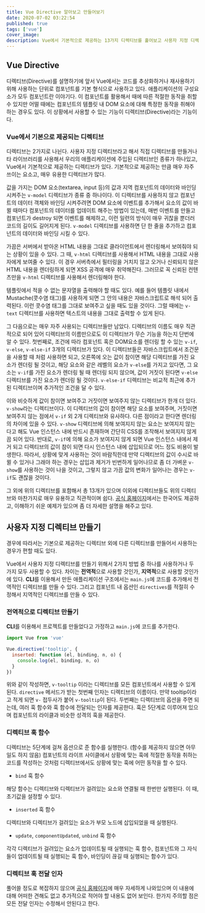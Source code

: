 ```yaml
---
title: Vue Directive 알아보고 만들어보기
date: 2020-07-02 03:22:54
published: true
tags: ['vue']
cover_image:
description: Vue에서 기본적으로 제공하는 13가지 디렉티브를 훑어보고 사용자 지정 디렉티브를 만들어보기
---
```


## Vue Directive

디렉티브(Directive)를 설명하기에 앞서 Vue에서는 코드를 추상화하거나 재사용하기 위해 사용하는 단위로 컴포넌트를 기본 형식으로 사용하고 있다. 애플리케이션의 구성요소가 모두 컴포넌트란 이야기다. 이 컴포넌트를 활용해서 때에 따른 적절한 동작을 취할 수 있지만 어떨 때에는 컴포넌트의 템플릿 내 DOM 요소에 대해 특정한 동작을 취해야 하는 경우도 있다. 이 상황에서 사용할 수 있는 기능이 디렉티브(Directive)라는 기능이다.

### Vue에서 기본으로 제공되는 디렉티브

디렉티브는 2가지로 나뉜다. 사용자 지정 디렉티브라고 해서 직접 디렉티브를 만들거나 타 라이브러리를 사용해서 우리의 애플리케이션에 주입된 디렉티브인 종류가 하나있고, Vue에서 기본적으로 제공하는 디렉티브가 있다. 기본적으로 제공하는 만큼 매우 자주 쓰이는 요소고, 매우 유용한 디렉티브가 많다.

값을 가지는 DOM 요소(textarea, input 등)의 값과 지역 컴포넌트의 데이터와 바인딩 시켜주는 `v-model` 디렉티브가 종류 중 하나이다. 이 디렉티브를 사용하지 않고 컴포넌트의 데이터 객체와 바인딩 시켜주려면 DOM 요소에 이벤트를 추가해서 요소의 값이 바뀔 때마다 컴포넌트의 데이터를 업데이트 해주는 방법이 있는데, 매번 이벤트를 만들고 컴포넌트가 destroy 되면 이벤트를 해제하고, 이런 일련의 방식이 매우 귀찮을 뿐더러 코드의 길이도 길어지게 된다. `v-model` 디렉티브를 사용하면 단 한 줄을 추가하고 컴포넌트의 데이터와 바인딩 시킬 수 있다.

가끔은 서버에서 받아온 HTML 내용을 그대로 클라이언트에서 렌더링해서 보여줘야 되는 상황이 있을 수 있다. 그 때, `v-html` 디렉티브를 사용해서 HTML 내용을 그대로 사용자에게 보여줄 수 있다. 이 경우 서버측에서 필터링을 거치지 않고 오거나 신뢰되지 않은 HTML 내용을 렌더링하게 되면 XSS 공격에 매우 취약해진다. 그러므로 꼭 신뢰된 컨텐츠만을 `v-html` 디렉티브를 사용해서 렌더링해야 한다.

템플릿에서 적을 수 없는 문자열을 출력해야 할 때도 있다. 예를 들어 템플릿 내에서 Mustache(콧수염 태그)를 사용하게 되면 그 안의 내용은 자바스크립트로 해석 되어 출력된다. 이런 콧수염 태그를 그대로 보여주고 싶을 때도 있을 것이다. 그럴 때에는 `v-text` 디렉티브를 사용하면 텍스트의 내용을 그대로 출력할 수 있게 된다.

그 다음으로는 매우 자주 사용되는 디렉티브들만 남았다. 디렉티브의 이름도 매우 직관적으로 되어 있어 디렉티브의 이름만으로도 이 디렉티브가 무슨 기능을 하는지 단번에 알 수 있다. 첫번째로, 조건에 따라 컴포넌트 혹은 DOM요소를 렌더링 할 수 있는 `v-if`, `v-else`, `v-else-if` 3개의 디렉티브가 있다. 이 디렉티브들은 자바스크립트에서 조건문을 사용할 때 처럼 사용하면 되고, 오른쪽에 오는 값이 참이면 해당 디렉티브를 가진 요소가 렌더링 될 것이고, 해당 요소와 같은 레벨의 요소가 `v-else`를 가지고 있다면, 그 요소는 `v-if`를 가진 요소가 렌더링 될 때 렌더링 되지 않으며, 값이 거짓이 된다면 `v-else` 디렉티브를 가진 요소가 렌더링 될 것이다. `v-else-if` 디렉티브는 비교적 최근에 추가 된 디렉티브이며 추가적인 조건을 달 수 있다.

이와 비슷하게 값이 참이면 보여주고 거짓이면 보여주지 않는 디렉티브가 한개 더 있다. `v-show`라는 디렉티브이다. 이 디렉티브의 값이 참이면 해당 요소를 보여주며, 거짓이면 보여주지 않는 점에서 `v-if` 외 2개 디렉티브와 유사하다. 다른 점이라고 한다면 렌더링의 차이에 있을 수 있다. `v-show` 디렉티브에 의해 보여지지 않는 요소는 보여지지 않는 다고 해도 Vue 인스턴스 내에 반드시 존재하며 간단히 CSS를 조작해서 보여지지 않게끔 되어 있다. 반대로, `v-if`에 의해 요소가 보여지지 않게 되면 Vue 인스턴스 내에서 제거 되고 디렉티브의 값이 참이 되면 다시 인스턴스 내에 삽입되므로 어느 정도 비용이 발생한다. 따라서, 상황에 맞게 사용하는 것이 바람직한데 만약 디렉티브의 값이 수시로 바뀔 수 있거나 그래야 하는 경우는 삽입과 제거가 빈번하게 일어나므로 좀 더 가벼운 `v-show`를 사용하는 것이 나을 것이고, 그렇지 않고 가끔 값의 변화가 일어나는 경우는 `v-if`도 괜찮을 것이다.

그 외에 위의 디렉티브를 포함해서 총 13개가 있으며 이외에 디렉티브들도 위의 디렉티브와 마찬가지로 매우 유용하고 직관적이며 쉽다. [공식 홈페이지](https://kr.vuejs.org/v2/guide/syntax.html#%EB%94%94%EB%A0%89%ED%8B%B0%EB%B8%8C)에서는 한국어도 제공하고, 이해하기 쉬운 예제가 있으며 좀 더 자세한 설명을 해주고 있다.

## 사용자 지정 디렉티브 만들기

경우에 따라서는 기본으로 제공하는 디렉티브 외에 다른 디렉티브를 만들어서 사용하는 경우가 편할 때도 있다.

Vue에서 사용자 지정 디렉티브를 만들기 위해서 2가지 방법 중 하나를 사용하거나 두 가지 모두 사용할 수 있다. 차이는 **전역적**으로 사용할 것인가, **지역적**으로 사용할 것인가에 있다. **CLI**를 이용해서 만든 애플리케이션 구조에서는 `main.js`에 코드를 추가해서 전역적인 디렉티브를 만들 수 있다. 그리고 컴포넌트 내 옵션인 `directives`를 적절히 수정해서 지역적인 디렉티브를 만들 수 있다.

### 전역적으로 디렉티브 만들기

**CLI**를 이용해서 프로젝트를 만들었다고 가정하고 `main.js`에 코드를 추가한다.

```js
import Vue from 'vue'

Vue.directive('tooltip', {
  inserted: function (el, binding, n, o) {
    console.log(el, binding, n, o)
  }
})
```

위와 같이 작성하면, `v-tooltip` 이라는 디렉티브를 모든 컴포넌트에서 사용할 수 있게된다. `directive` 메서드가 받는 첫번째 인자는 디렉티브의 이름이다. 만약 tooltip이라고 적게 되면 `v-` 접두사가 붙어 `v-tooltip`이 된다. 두번째는 디렉티브의 옵션을 주면 되는데, 여러 훅 함수와 훅 함수에 전달되는 인자를 제공한다. 훅은 5단계로 이루어져 있으며 컴포넌트의 라이클과 비슷한 성격의 훅을 제공한다.

### 디렉티브 훅 함수

디렉티브는 5단계에 걸쳐 옵션으로 준 함수를 실행한다. (함수를 제공하지 않으면 아무 일도 하지 않음) 컴포넌트의 라이프 사이클에서 상황에 맞는 훅에 적절한 동작을 취하는 코드를 작성하는 것처럼 디렉티브에서도 상황에 맞는 훅에 어떤 동작을 할 수 있다.

- `bind` 훅 함수

해당 함수는 디렉티브와 디렉티브가 걸려있는 요소와 연결될 때 한번만 실행된다. 이 때, 초기값을 설정할 수 있다.

- `inserted` 훅 함수

디렉티브와 디렉티브가 걸려있는 요소가 부모 노드에 삽입되었을 때 실행된다.

- `update`, `componentUpdated`, `unbind` 훅 함수

각각 디렉티브가 걸려있는 요소가 업데이트될 때 실행되는 훅 함수, 컴포넌트와 그 자식들이 업데이트될 때 실행되는 훅 함수, 바인딩이 끊길 때 실행되는 함수가 있다.

### 디렉티브 훅 전달 인자

풀어쓸 정도로 복잡하지 않으며 [공식 홈페이지](https://kr.vuejs.org/v2/guide/custom-directive.html#%EB%94%94%EB%A0%89%ED%8B%B0%EB%B8%8C-%ED%9B%85-%EC%A0%84%EB%8B%AC%EC%9D%B8%EC%9E%90)에 매우 자세하게 나와있으며 이 내용에 대해 어떠한 견해도 없고 추가적으로 적어야 할 내용도 없어 보인다. 한가지 주의할 점은 모든 전달 인자는 수정해서 안된다고 한다.
